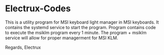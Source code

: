 # Electrux-Codes

This is a utility program for MSI keyboard light manager in MSI keyboards. It contains the systemd service to
start the program. Program contains code to execute the msiklm program every 1 minute. The program + msiklm service
will allow for proper managerment for MSI KLM.

Regards,
Electrux
